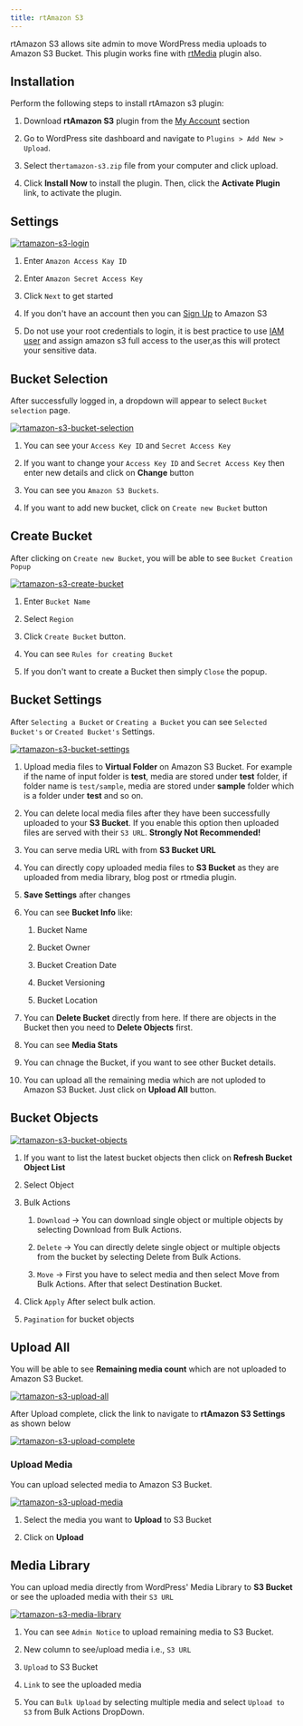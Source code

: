 ```yaml
---
title: rtAmazon S3
---
```


rtAmazon S3 allows site admin to move WordPress media uploads to Amazon S3 Bucket. This plugin works fine with [rtMedia](https://wordpress.org/plugins/buddypress-media/) plugin also.

## Installation
Perform the following steps to install rtAmazon s3 plugin:

  1. Download **rtAmazon S3** plugin from the [My Account](https://rtcamp.com/my-account) section
  
  2. Go to WordPress site dashboard and navigate to `Plugins > Add New > Upload`.
  
  3. Select the`rtamazon-s3.zip` file from your computer and click upload.
  
  4. Click **Install Now** to install the plugin. Then, click the **Activate Plugin** link, to activate the plugin.

## Settings

[![rtamazon-s3-login](https://cloud.githubusercontent.com/assets/7807348/7199130/c345f6f2-e50f-11e4-9702-ef813c9a3f86.png)](https://cloud.githubusercontent.com/assets/7807348/7199130/c345f6f2-e50f-11e4-9702-ef813c9a3f86.png)

1. Enter `Amazon Access Kay ID`

2. Enter `Amazon Secret Access Key`

3. Click `Next` to get started

4. If you don't have an account then you can [Sign Up](https://console.aws.amazon.com/iam/home?region=us-east-1#users) to Amazon S3

5. Do not use your root credentials to login, it is best practice to use [IAM user](http://docs.aws.amazon.com/IAM/latest/UserGuide/IAMBestPractices.html) and assign amazon s3 full access to the user,as this will protect your sensitive data.

## Bucket Selection

After successfully logged in, a dropdown will appear to select `Bucket selection` page.

[![rtamazon-s3-bucket-selection](https://cloud.githubusercontent.com/assets/7807348/7202116/cca169e4-e52c-11e4-8b75-0c9676a365f7.png)](https://cloud.githubusercontent.com/assets/7807348/7202116/cca169e4-e52c-11e4-8b75-0c9676a365f7.png)

1. You can see your `Access Key ID` and `Secret Access Key`

2. If you want to change your `Access Key ID` and `Secret Access Key` then enter new details and click on **Change** button

3. You can see you `Amazon S3 Buckets`.

4. If you want to add new bucket, click on `Create new Bucket` button

## Create Bucket

After clicking on `Create new Bucket`, you will be able to see `Bucket Creation Popup`

[![rtamazon-s3-create-bucket](https://cloud.githubusercontent.com/assets/7807348/7202131/0324ad00-e52d-11e4-8612-2d474d4c62d0.png)](https://cloud.githubusercontent.com/assets/7807348/7202131/0324ad00-e52d-11e4-8612-2d474d4c62d0.png)

1. Enter `Bucket Name`

2. Select `Region`

3. Click `Create Bucket` button.

4. You can see `Rules for creating Bucket`

5. If you don't want to create a Bucket then simply `Close` the popup.

## Bucket Settings

After `Selecting a Bucket` or `Creating a Bucket` you can see `Selected Bucket's` or `Created Bucket's` Settings.

[![rtamazon-s3-bucket-settings](https://cloud.githubusercontent.com/assets/7807348/7202203/c1cdc700-e52d-11e4-9d44-f744eaf8671f.png)](https://cloud.githubusercontent.com/assets/7807348/7202203/c1cdc700-e52d-11e4-9d44-f744eaf8671f.png)

1. Upload media files to **Virtual Folder** on Amazon S3 Bucket. For example if the name of input folder is **test**, media are stored under **test** folder, if folder name is `test/sample`, media are stored under **sample** folder which is a folder under **test** and so on.

2. You can delete local media files after they have been successfully uploaded to your **S3 Bucket**. If you enable this option then uploaded files are served with their `S3 URL`. **Strongly Not Recommended!**

3. You can serve media URL with from **S3 Bucket URL**

4. You can directly copy uploaded media files to **S3 Bucket** as they are uploaded from media library, blog post or rtmedia plugin.

5. **Save Settings** after changes

6. You can see **Bucket Info** like:

    1. Bucket Name
  
    2. Bucket Owner
  
    3. Bucket Creation Date
  
    4. Bucket Versioning
  
    5. Bucket Location

7. You can **Delete Bucket** directly from here. If there are objects in the Bucket then you need to **Delete Objects** first.

8. You can see **Media Stats**

9. You can chnage the Bucket, if you want to see other Bucket details.

10. You can upload all the remaining media which are not uploded to Amazon S3 Bucket. Just click on **Upload All** button.

## Bucket Objects

[![rtamazon-s3-bucket-objects](https://cloud.githubusercontent.com/assets/7807348/7202755/d1589060-e532-11e4-85e8-78bdda52bbf9.png)](https://cloud.githubusercontent.com/assets/7807348/7202755/d1589060-e532-11e4-85e8-78bdda52bbf9.png)

1. If you want to list the latest bucket objects then click on **Refresh Bucket Object List**

2. Select Object

3. Bulk Actions

    1. `Download` -> You can download single object or multiple objects by selecting Download from Bulk Actions.
  
    2. `Delete` -> You can directly delete single object or multiple objects from the bucket by selecting Delete from Bulk Actions.
  
    3. `Move` -> First you have to select media and then select Move from Bulk Actions. After that select Destination Bucket.

4. Click `Apply` After select bulk action.

5. `Pagination` for bucket objects

## Upload All

You will be able to see **Remaining media count** which are not uploaded to Amazon S3 Bucket.

[![rtamazon-s3-upload-all](https://cloud.githubusercontent.com/assets/7807348/7202305/b4e26eb4-e52e-11e4-9d4f-f00ac468e69f.png)](https://cloud.githubusercontent.com/assets/7807348/7202305/b4e26eb4-e52e-11e4-9d4f-f00ac468e69f.png)

After Upload complete, click the link to navigate to **rtAmazon S3 Settings** as shown below

[![rtamazon-s3-upload-complete](https://cloud.githubusercontent.com/assets/7807348/7202390/6fbbca64-e52f-11e4-95b4-762ed61f47b9.png)](https://cloud.githubusercontent.com/assets/7807348/7202390/6fbbca64-e52f-11e4-95b4-762ed61f47b9.png)

### Upload Media
You can upload selected media to Amazon S3 Bucket.

[![rtamazon-s3-upload-media](https://cloud.githubusercontent.com/assets/7807348/7202476/4d0bc9f0-e530-11e4-894e-295c993e81f6.png)](https://cloud.githubusercontent.com/assets/7807348/7202476/4d0bc9f0-e530-11e4-894e-295c993e81f6.png)

1. Select the media you want to **Upload** to S3 Bucket

2. Click on **Upload**

## Media Library

You can upload media directly from WordPress' Media Library to **S3 Bucket** or see the uploaded media with their `S3 URL`

[![rtamazon-s3-media-library](https://cloud.githubusercontent.com/assets/7807348/7370914/f98fe2b2-edda-11e4-8ca1-b4af2faefa61.png)](https://cloud.githubusercontent.com/assets/7807348/7370914/f98fe2b2-edda-11e4-8ca1-b4af2faefa61.png)

1. You can see `Admin Notice` to upload remaining media to S3 Bucket.

2. New column to see/upload media i.e., `S3 URL`

3. `Upload` to S3 Bucket

4. `Link` to see the uploaded media

5. You can `Bulk Upload` by selecting multiple media and select `Upload to S3` from Bulk Actions DropDown.
